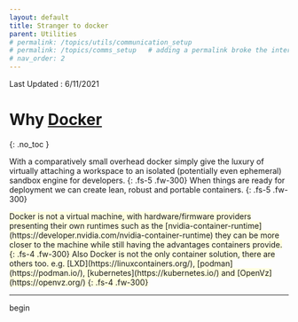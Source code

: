 ```yaml
---
layout: default
title: Stranger to docker
parent: Utilities
# permalink: /topics/utils/communication_setup
# permalink: /topics/comms_setup   # adding a permalink broke the internal linking to a topic 
# nav_order: 2
---
```

Last Updated : 6/11/2021
# Why [Docker](https://en.wikipedia.org/wiki/Docker_(software))
{: .no_toc }

With a comparatively small overhead docker simply give the luxury of virtually attaching a workspace to an isolated (potentially even ephemeral) sandbox engine for developers.
{: .fs-5 .fw-300}
When things are ready for deployment we can create lean, robust and portable containers. 
{: .fs-5 .fw-300}
<!--
{: .no_toc .text-delta}
1. TOC
{:toc}
-->

<span style="background-color:LightYellow">
Docker is not a virtual machine, with hardware/firmware providers presenting their own runtimes such as the [nvidia-container-runtime](https://developer.nvidia.com/nvidia-container-runtime) they can be more closer to the machine while still having the advantages containers provide.
{: .fs-4 .fw-300}
<span style="background-color:LightYellow">
Also Docker is not the only container solution, there are others too. e.g. [LXD](https://linuxcontainers.org/), [podman](https://podman.io/), [kubernetes](https://kubernetes.io/) and [OpenVz](https://openvz.org/)
{: .fs-4 .fw-300}


--- 
begin